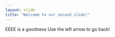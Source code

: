```yaml
---
layout: slide
title: "Welcome to our second slide!"
---
```

EEEE is a goodness
Use the left arrow to go back!
